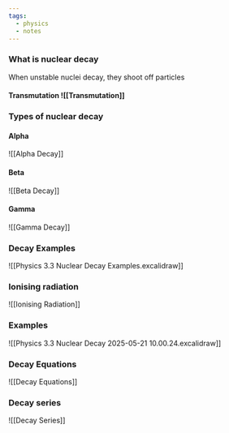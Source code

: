 ```yaml
---
tags:
  - physics
  - notes
---
```

### What is nuclear decay
When unstable nuclei decay, they shoot off particles
#### Transmutation ![[Transmutation]]


### Types of nuclear decay
#### Alpha 
![[Alpha Decay]]
#### Beta
![[Beta Decay]]
#### Gamma
![[Gamma Decay]]


### Decay Examples
![[Physics 3.3 Nuclear Decay Examples.excalidraw]]


### Ionising radiation
![[Ionising Radiation]]


### Examples
![[Physics 3.3 Nuclear Decay 2025-05-21 10.00.24.excalidraw]]

### Decay Equations
![[Decay Equations]]


### Decay series
![[Decay Series]]
